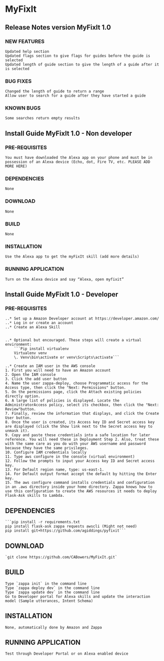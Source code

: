 # MyFixIt

## Release Notes version MyFixIt 1.0
### NEW FEATURES
	Updated help section
	Updated flags section to give flags for guides before the guide is selected
	Updated length of guide section to give the length of a guide after it is selected
### BUG FIXES
	Changed the length of guide to return a range
	Allow user to search for a guide after they have started a guide
### KNOWN BUGS
	Some searches return empty results
	
## Install Guide MyFixIt 1.0 - Non developer
### PRE-REQUISITES
	You must have downloaded the Alexa app on your phone and must be in possession of an Alexa device (Echo, dot, Fire TV, etc. PLEASE ADD MORE HERE)
### DEPENDENCIES
    None
### DOWNLOAD
    None
### BUILD
    None
### INSTALLATION
    Use the Alexa app to get the myFixIt skill (add more details)
### RUNNING APPLICATION
	Turn on the Alexa device and say “Alexa, open myfixit”


## Install Guide MyFixIt 1.0 - Developer
### PRE-REQUISITES
	..* Set up a Amazon Developer account at https://developer.amazon.com/
	..* Log in or create an account
	..* Create an Alexa Skill


	..* Optional but encouraged. These steps will create a virtual environment:
		```Pip install virtualenv
		Virtualenv venv
		\. Venv\bin\activate or venv\Scripts\activate```
	
	..* Create an IAM user in the AWS console
	1. First you will need to have an Amazon account
	2. Open the IAM console
	3. Click the add user button
	4. Name the user zappa-deploy, choose Programmatic access for the Access type, then click the "Next: Permissions" button.
	5. On the permissions page, click the Attach existing policies directly option.
	6. A large list of policies is displayed. Locate the AdministratorAccess policy, select its checkbox, then click the "Next: Review"button.
	7. Finally, review the information that displays, and click the Create User button.
	8. Once the user is created, its Access key ID and Secret access key are displayed (click the Show link next to the Secret access key to unmask it).
	9. Copy and paste these credentials into a safe location for later reference. You will need these in Deployment Step 2. Also, treat these with the same care as you do with your AWS username and password because they have the same privileges. 
	10. Configure IAM credentials locally
	11. Type aws configure in the console (virtual environment)
	12. Follow the prompts to input your Access key ID and Secret access key.
	13. For Default region name, type: us-east-1.
	14. For Default output format accept the default by hitting the Enter key.
	15. The aws configure command installs credentials and configuration in an .aws directory inside your home directory. Zappa knows how to use this configuration to create the AWS resources it needs to deploy Flask-Ask skills to Lambda.

## DEPENDENCIES
	```pip install -r requirements.txt
	pip install flask-ask zappa requests awscli (Might not need)
	pip install git+https://github.com/agiddings/pyfixit```
## DOWNLOAD
	`git clone https://github.com/CABowers/MyFixIt.git`
	
## BUILD
	Type `zappa init` in the command line
	Type `zappa deploy dev` in the command line
	Type `zappa update dev` in the command line
	Go to Developer portal for Alexa skills and update the interaction model (Sample utterances, Intent Schema)
## INSTALLATION
	None, automatically done by Amazon and Zappa	
## RUNNING APPLICATION
	Test through Developer Portal or on Alexa enabled device
